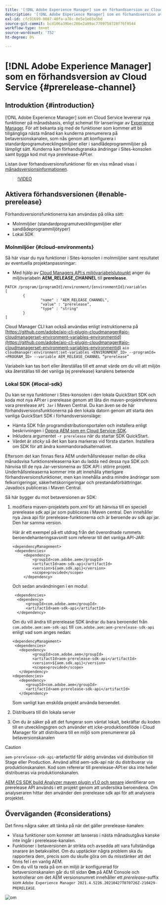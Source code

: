 ```yaml
---
title: '[!DNL Adobe Experience Manager] som en förhandsversion av Cloud Service'
description: '[!DNL Adobe Experience Manager] som en förhandsversion av Cloud Service'
exl-id: cfc91699-0087-40fa-a76c-0e5e1e03a5bd
source-git-commit: bcd106a39bec286e2a09ac7709758728f76f9544
workflow-type: tm+mt
source-wordcount: '752'
ht-degree: 0%

---
```


# [!DNL Adobe Experience Manager] som en förhandsversion av Cloud Service {#prerelease-channel}


## Introduktion {#introduction}

[!DNL Adobe Experience Manager] som en Cloud Service levererar nya funktioner på månadsbasis, enligt schemat för lanseringar av  [Experience Manager](https://experienceleague.adobe.com/docs/experience-manager-release-information/aem-release-updates/update-releases-roadmap.html?lang=en#aem-as-cloud-service). För att bekanta sig med de funktioner som kommer att bli tillgängliga nästa månad kan kunderna prenumerera på betaversionskanalen, som nås genom att konfigurera i standardprogramutvecklingsmiljöer eller i sandlådeprogrammiljöer på lämpligt sätt. Kunderna kan förhandsgranska ändringar i Sites-konsolen samt bygga kod mot nya prerelease-API:er.

Listan över förhandsversionsfunktioner för en viss månad visas i [månadsversionsinformationen](/help/release-notes/release-notes-cloud/release-notes-current.md).

>[!VIDEO](/help/release-notes/assets/prerelease-overview.mp4)

## Aktivera förhandsversionen {#enable-prerelease}

Förhandsversionsfunktionerna kan användas på olika sätt:

* Molnmiljöer (standardprogramutvecklingsmiljöer eller sandlådeprogrammiljötyper)
* Lokal SDK

### Molnmiljöer {#cloud-environments}

Så här visar du nya funktioner i Sites-konsolen i molnmiljöer samt resultatet av eventuella projektanpassningar:

* Med hjälp av [Cloud Managers API:s miljövariabelslutpunkt](https://www.adobe.io/apis/experiencecloud/cloud-manager/api-reference.html#/Variables/patchEnvironmentVariables) anger du miljövariabeln **AEM_RELEASE_CHANNEL** till **prerelease**.

```
PATCH /program/{programId}/environment/{environmentId}/variables
[
        {
                "name" : "AEM_RELEASE_CHANNEL",
                "value" : "prerelease",
                "type" : "string"
        }
]
```

Cloud Manager CLI kan också användas enligt instruktionerna på [https://github.com/adobe/aio-cli-plugin-cloudmanager#aio-cloudmanagerset-environment-variables-environmentid](https://github.com/adobe/aio-cli-plugin-cloudmanager#aio-cloudmanagerset-environment-variables-environmentid)
```aio cloudmanager:environment:set-variables <ENVIRONMENT_ID> --programId=<PROGRAM_ID> --variable AEM_RELEASE_CHANNEL “prerelease”```


Variabeln kan tas bort eller återställas till ett annat värde om du vill att miljön ska återställas till det vanliga (ej prerelease) kanalens beteende

### Lokal SDK {#local-sdk}

Du kan se nya funktioner i Sites-konsolen i den lokala QuickStart SDK och koda mot nya API:er i prerelease genom att låta din maven-projektreferens vara prerelease `API Jar` i Maven Central. Du kan även se de här förhandsversionsfunktionerna på den lokala datorn genom att starta den vanliga QuickStart SDK i förhandsversionsläge:

* Hämta SDK från programdistributionsportalen och installera enligt beskrivningen i [Öppna AEM som en Cloud Service-SDK](/help/implementing/developing/introduction/aem-as-a-cloud-service-sdk.md).
* Inkludera argumentet `-r prerelease` när du startar SDK QuickStart.
* Värdet är *sticky* så det kan bara markeras vid första starten. Installera om SDK för att ändra kommandoradsalternativet.

Eftersom det kan finnas flera AEM underhållsreleaser mellan de olika månadsvisa funktionsreleaserna kan du ladda ned dessa nya SDK och hänvisa till de nya Jar-versionerna av SDK API i större projekt. Underhållsreleaserna kommer inte att innehålla ytterligare förhandsversionsfunktioner, men kan innehålla andra mindre ändringar som felkorrigeringar, säkerhetskorrigeringar och prestandaförbättringar.
Javadocs publiceras i Maven Central.

Så här bygger du mot betaversionen av SDK:

1. modifiera maven-projektets pom.xml för att hänvisa till en speciell prerelease sdk api jar som publiceras i Maven central. Den innehåller nya Java api för prerelease-funktionerna och är beroende av sdk api jar. Den har samma version.

   Här är ett exempel på ett utdrag från det överordnade rummets beroendehanteringsavsnitt som refererar till det vanliga API-JAR:

   ```
   <dependencyManagement>
    <dependencies>
        <dependency>
            <groupId>com.adobe.aem</groupId>
            <artifactId>aem-sdk-api</artifactId>
            <version>${aem.sdk.api}</version>
            <scope>provided</scope>
        </dependency>
   ```

   Och sedan användningen i en modul:

   ```
    <dependencies>
     <dependency>
         <groupId>com.adobe.aem</groupId>
         <artifactId>aem-sdk-api</artifactId>
     </dependency>
   ```

   Om du vill ändra till prerelease SDK ändrar du bara beroendet från `com.adobe.aem:aem-sdk-api` till `com.adobe.aem:aem-prerelease-sdk-api` enligt vad som anges nedan:

   ```
   <dependencyManagement>
    <dependencies>
      <dependency>
            <groupId>com.adobe.aem</groupId>
            <artifactId>aem-prerelease-sdk-api</artifactId>
            <version>${aem.sdk.api}</version>
            <scope>provided</scope>
      </dependency>
   <dependencies>
      <dependency>
         <groupId>com.adobe.aem</groupId>
         <artifactId>aem-prerelease-sdk-api</artifactId>
      </dependency>
   ```

   Som vanligt kan enskilda projekt använda beroendet.

1. Distribuera till din lokala server
1. Om du är säker på att det fungerar som väntat lokalt, bekräftar du koden till en utvecklingsgren och använder ett icke-produktionsflöde i Cloud Manager för att distribuera till en miljö som prenumererar på betaversionskanalen

>[!CAUTION]
`aem-prerelease-sdk-api`-artefactId får aldrig användas vid distribution till Stage eller Production. Använd alltid aem-sdk-api när du distribuerar via produktionskanalen. Kod som refererar till prerelease-API:er ska inte heller distribueras via produktionskanalen.

[AEM CS SDK build Analyzer maven plugin v1.0 och senare](https://experienceleague.adobe.com/docs/experience-manager-core-components/using/developing/archetype/build-analyzer-maven-plugin.html?lang=en#developing) identifierar om prerelease API används i ett projekt genom att undersöka beroendena. Om analyseraren hittar den använder den prerelease sdk api för att analysera projektet.

## Överväganden {#considerations}

Det finns några saker att tänka på när det gäller prerelease-kanalen:

* Vissa funktioner som kommer att lanseras i nästa månadsutgåva kanske inte ingår i prerelease-kanalen.
* Funktioner i betaversionen är strikta och avsedda att vara fullständiga snarare än betakvalitet. Om du upptäcker några problem ska du rapportera dem, precis som du skulle göra om du misstänker att det finns fel i en vanlig AEM.
* Om du vill ta reda på om en miljö är konfigurerad för betaversionskanalen går du till sidan **Om** på AEM Console och kontrollerar om det AEM versionsnumret innehåller ett *prerelease*-suffix som ```Adobe Experience Manager 2021.4.5226.20210427T070726Z-210429-PRERELEASE```.

![om](/help/release-notes/assets/about.png)
